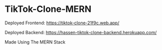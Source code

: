 # TikTok-Clone-MERN

Deployed Frontend: https://tiktok-clone-21f9c.web.app/

Deployed Backend: https://hassen-tiktok-clone-backend.herokuapp.com/


Made Using The MERN Stack
